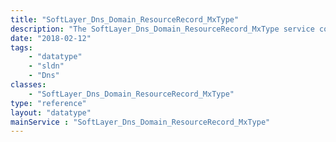 ```yaml
---
title: "SoftLayer_Dns_Domain_ResourceRecord_MxType"
description: "The SoftLayer_Dns_Domain_ResourceRecord_MxType service controls the creation, modification, and deletion of MX records within a domain hosted on SoftLayer's DNS servers. It exists separately from the SoftLayer_Dns_Domain_ResourceRecord to provide control for MX priority in addition to host, data, and time-to-live. "
date: "2018-02-12"
tags:
    - "datatype"
    - "sldn"
    - "Dns"
classes:
    - "SoftLayer_Dns_Domain_ResourceRecord_MxType"
type: "reference"
layout: "datatype"
mainService : "SoftLayer_Dns_Domain_ResourceRecord_MxType"
---
```

